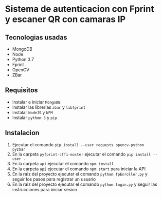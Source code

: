 # Sistema de autenticacion con Fprint y escaner QR con camaras IP

## Tecnologias usadas
- MongoDB
- Node
- Python 3.7
- Fprint
- OpenCV
- ZBar

## Requisitos
- Instalar e iniciar `MongoDB`
- Instalar las librerias `zbar` y `libfprint`
- Instalar `NodeJS` y `NPM` 
- Instalar `python 3` y `pip`

## Instalacion
1. Ejecutar el comando `pip install --user requests opencv-python pyzbar`
2. En la carpeta `pyfprint-cffi-master` ejecutar el comando `pip install --user .`
3. En la carpeta `api` ejecutar el comando `npm install`
4. En la carpeta `api` ejecutar el comando `npm start` para iniciar la API
5. En la raiz del proyecto ejecutar el comando `python fpEnroller.py` y seguir los pasos para registrar un usuario
6. En la raiz del proyecto ejecutar el comando `python login.py` y seguir las instrucciones para iniciar sesion
